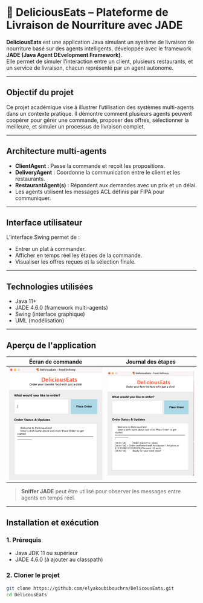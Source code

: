 # 🍕 DeliciousEats – Plateforme de Livraison de Nourriture avec JADE

**DeliciousEats** est une application Java simulant un système de livraison de nourriture basé sur des agents intelligents, développée avec le framework **JADE (Java Agent DEvelopment Framework)**.  
Elle permet de simuler l’interaction entre un client, plusieurs restaurants, et un service de livraison, chacun représenté par un agent autonome.

---

##  Objectif du projet

Ce projet académique vise à illustrer l’utilisation des systèmes multi-agents dans un contexte pratique. Il démontre comment plusieurs agents peuvent coopérer pour gérer une commande, proposer des offres, sélectionner la meilleure, et simuler un processus de livraison complet.

---

##  Architecture multi-agents

- **ClientAgent** : Passe la commande et reçoit les propositions.
- **DeliveryAgent** : Coordonne la communication entre le client et les restaurants.
- **RestaurantAgent(s)** : Répondent aux demandes avec un prix et un délai.
- Les agents utilisent les messages ACL définis par FIPA pour communiquer.

---

##  Interface utilisateur

L’interface Swing permet de :
- Entrer un plat à commander.
- Afficher en temps réel les étapes de la commande.
- Visualiser les offres reçues et la sélection finale.

---

##  Technologies utilisées

- Java 11+
- JADE 4.6.0 (framework multi-agents)
- Swing (interface graphique)
- UML (modélisation)

---

##  Aperçu de l'application

| Écran de commande | Journal des étapes |
|-------------------|--------------------|
| ![Commande](interface.png) | ![Log](interface2.png) |

>  **Sniffer JADE** peut être utilisé pour observer les messages entre agents en temps réel.

---

##  Installation et exécution

### 1. Prérequis

- Java JDK 11 ou supérieur
- JADE 4.6.0 (à ajouter au classpath)

### 2. Cloner le projet

```bash
git clone https://github.com/elyakoubibouchra/DelicousEats.git
cd DelicousEats
